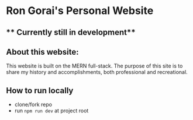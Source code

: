 # Ron Gorai's Personal Website

## ** Currently still in development**

## About this website:
This website is built on the MERN full-stack. The purpose of this site is to share my history and accomplishments, both professional and recreational.

## How to run locally
- clone/fork repo
- run `npm run dev` at project root
